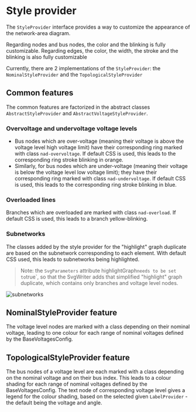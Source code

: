 # Style provider

The `StyleProvider` interface provides a way to customize the appearance of the network-area diagram.

Regarding nodes and bus nodes, the color and the blinking is fully customizable.
Regarding edges, the color, the width, the stroke and the blinking is also fully customizable

Currently, there are 2 implementations of the `StyleProvider`: the `NominalStyleProvider` and the `TopologicalStyleProvider`

## Common features
The common features are factorized in the abstract classes `AbstractStyleProvider` and `AbstractVoltageStyleProvider`.

### Overvoltage and undervoltage voltage levels
- Bus nodes which are over-voltage (meaning their voltage is above the voltage level high voltage limit) have their corresponding ring marked with class `nad-overvoltage`.
If default CSS is used, this leads to the corresponding ring stroke blinking in orange.
- Similarly, for bus nodes which are under-voltage (meaning their voltage is below the voltage level low voltage limit); they have their corresponding ring marked with class `nad-undervoltage`.
If default CSS is used, this leads to the corresponding ring stroke blinking in blue.

### Overloaded lines
Branches which are overloaded are marked with class `nad-overload`. If default CSS is used, this leads to a branch yellow-blinking.

### Subnetworks
The classes added by the style provider for the "highlight" graph duplicate are based on the subnetwork corresponding to each element.
With default CSS used, this leads to subnetworks being highlighted.
> Note: the `SvgParameters` attribute highlightGraph` needs to be set to `true`, so that the SvgWriter adds that simplified "highlight" graph duplicate, which contains only branches and voltage level nodes.

![subnetworks](/_static/img/subnetworks.png)


## NominalStyleProvider feature
The voltage level nodes are marked with a class depending on their nominal voltage, leading to one colour for each range of nominal voltages defined by the BaseVoltagesConfig. 

## TopologicalStyleProvider feature
The bus nodes of a voltage level are each marked with a class depending on the nominal voltage and on their bus index.
This leads to a colour shading for each range of nominal voltages defined by the BaseVoltagesConfig.
The text node of corresponding voltage level gives a legend for the colour shading, based on the selected given `LabelProvider` - the default being the voltage and angle. 
